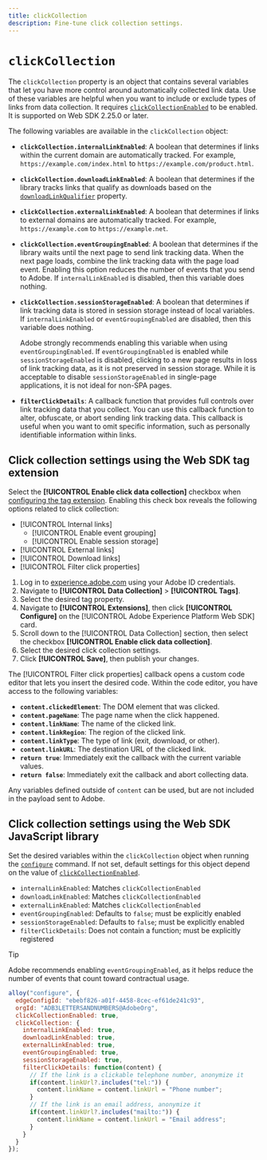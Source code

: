 ```yaml
---
title: clickCollection
description: Fine-tune click collection settings.
---
```

# `clickCollection`

The `clickCollection` property is an object that contains several variables that let you have more control around automatically collected link data. Use of these variables are helpful when you want to include or exclude types of links from data collection. It requires [`clickCollectionEnabled`](clickcollectionenabled.md) to be enabled. It is supported on Web SDK 2.25.0 or later.

The following variables are available in the `clickCollection` object:

* **`clickCollection.internalLinkEnabled`**: A boolean that determines if links within the current domain are automatically tracked. For example, `https://example.com/index.html` to `https://example.com/product.html`.
* **`clickCollection.downloadLinkEnabled`**: A boolean that determines if the library tracks links that qualify as downloads based on the [`downloadLinkQualifier`](downloadlinkqualifier.md) property.
* **`clickCollection.externalLinkEnabled`**: A boolean that determines if links to external domains are automatically tracked. For example, `https://example.com` to `https://example.net`.
* **`clickCollection.eventGroupingEnabled`**: A boolean that determines if the library waits until the next page to send link tracking data. When the next page loads, combine the link tracking data with the page load event. Enabling this option reduces the number of events that you send to Adobe. If `internalLinkEnabled` is disabled, then this variable does nothing. 
* **`clickCollection.sessionStorageEnabled`**: A boolean that determines if link tracking data is stored in session storage instead of local variables. If `internalLinkEnabled` or `eventGroupingEnabled` are disabled, then this variable does nothing.
  
  Adobe strongly recommends enabling this variable when using `eventGroupingEnabled`. If `eventGroupingEnabled` is enabled while `sessionStorageEnabled` is disabled, clicking to a new page results in loss of link tracking data, as it is not preserved in session storage. While it is acceptable to disable `sessionStorageEnabled` in single-page applications, it is not ideal for non-SPA pages.
* **`filterClickDetails`**: A callback function that provides full controls over link tracking data that you collect. You can use this callback function to alter, obfuscate, or abort sending link tracking data. This callback is useful when you want to omit specific information, such as personally identifiable information within links.

## Click collection settings using the Web SDK tag extension

Select the **[!UICONTROL Enable click data collection]** checkbox when [configuring the tag extension](/help/tags/extensions/client/web-sdk/web-sdk-extension-configuration.md). Enabling this check box reveals the following options related to click collection:

* [!UICONTROL Internal links]
  * [!UICONTROL Enable event grouping]
  * [!UICONTROL Enable session storage]
* [!UICONTROL External links]
* [!UICONTROL Download links]
* [!UICONTROL Filter click properties]

1. Log in to [experience.adobe.com](https://experience.adobe.com) using your Adobe ID credentials.
1. Navigate to **[!UICONTROL Data Collection]** > **[!UICONTROL Tags]**.
1. Select the desired tag property.
1. Navigate to **[!UICONTROL Extensions]**, then click **[!UICONTROL Configure]** on the [!UICONTROL Adobe Experience Platform Web SDK] card.
1. Scroll down to the [!UICONTROL Data Collection] section, then select the checkbox **[!UICONTROL Enable click data collection]**.
1. Select the desired click collection settings.
1. Click **[!UICONTROL Save]**, then publish your changes.

The [!UICONTROL Filter click properties] callback opens a custom code editor that lets you insert the desired code. Within the code editor, you have access to the following variables:

* **`content.clickedElement`**: The DOM element that was clicked.
* **`content.pageName`**: The page name when the click happened.
* **`content.linkName`**: The name of the clicked link.
* **`content.linkRegion`**: The region of the clicked link.
* **`content.linkType`**: The type of link (exit, download, or other).
* **`content.linkURL`**: The destination URL of the clicked link.
* **`return true`**: Immediately exit the callback with the current variable values.
* **`return false`**: Immediately exit the callback and abort collecting data.

Any variables defined outside of `content` can be used, but are not included in the payload sent to Adobe.

## Click collection settings using the Web SDK JavaScript library

Set the desired variables within the `clickCollection` object when running the [`configure`](overview.md) command. If not set, default settings for this object depend on the value of [`clickCollectionEnabled`](clickcollectionenabled.md).

* `internalLinkEnabled`: Matches `clickCollectionEnabled`
* `downloadLinkEnabled`: Matches `clickCollectionEnabled`
* `externalLinkEnabled`: Matches `clickCollectionEnabled`
* `eventGroupingEnabled`: Defaults to `false`; must be explicitly enabled
* `sessionStorageEnabled`: Defaults to `false`; must be explicitly enabled
* `filterClickDetails`: Does not contain a function; must be explicitly registered

>[!TIP]
>Adobe recommends enabling `eventGroupingEnabled`, as it helps reduce the number of events that count toward contractual usage.

```js
alloy("configure", {
  edgeConfigId: "ebebf826-a01f-4458-8cec-ef61de241c93",
  orgId: "ADB3LETTERSANDNUMBERS@AdobeOrg",
  clickCollectionEnabled: true,
  clickCollection: {
    internalLinkEnabled: true,
    downloadLinkEnabled: true,
    externalLinkEnabled: true,
    eventGroupingEnabled: true,
    sessionStorageEnabled: true,
    filterClickDetails: function(content) {
      // If the link is a clickable telephone number, anonymize it
      if(content.linkUrl?.includes("tel:")) {
        content.linkName = content.linkUrl = "Phone number";
      }
      // If the link is an email address, anonymize it
      if(content.linkUrl?.includes("mailto:")) {
        content.linkName = content.linkUrl = "Email address";
      }
    }
  }
});
```
